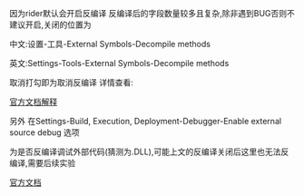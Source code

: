 因为rider默认会开启反编译 反编译后的字段数量较多且复杂,除非遇到BUG否则不建议开启,关闭的位置为

中文:设置-工具-External Symbols-Decompile methods

英文:Settings-Tools-External Symbols-Decompile methods

取消打勾即为取消反编译 详情查看:

[官方文档解释](https://www.jetbrains.com/help/rider/Settings_Debugger_Symbols.html)



另外 在Settings-Build, Execution, Deployment-Debugger-Enable external source debug 选项

为是否反编译调试外部代码(猜测为.DLL),可能上文的反编译关闭后这里也无法反编译,需要后续实验

[官方文档](https://www.jetbrains.com/help/rider/Settings_Debugger.html#dotNet)

